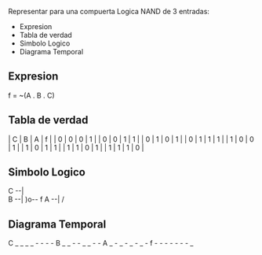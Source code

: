 Representar para una compuerta Logica NAND de 3 entradas:
 * Expresion
 * Tabla de verdad
 * Simbolo Logico
 * Diagrama Temporal

## Expresion

f = ~(A . B . C)

## Tabla de verdad

| C | B | A | f |
| 0 | 0 | 0 | 1 |
| 0 | 0 | 1 | 1 |
| 0 | 1 | 0 | 1 |
| 0 | 1 | 1 | 1 |
| 1 | 0 | 0 | 1 |
| 1 | 0 | 1 | 1 |
| 1 | 1 | 0 | 1 |
| 1 | 1 | 1 | 0 |

## Simbolo Logico

C --| \
B --|  )o-- f
A --| /

## Diagrama Temporal

C _ _ _ _ - - - -
B _ _ - - _ _ - -
A _ - _ - _ - _ -
f - - - - - - - _
